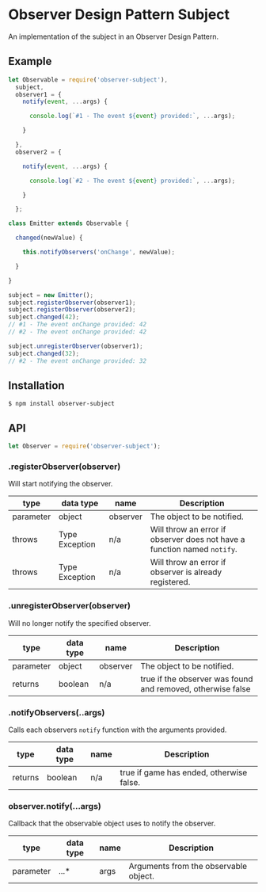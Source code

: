 # Observer Design Pattern Subject

An implementation of the subject in an Observer Design Pattern.

## Example

```javascript
let Observable = require('observer-subject'),
  subject,
  observer1 = {
    notify(event, ...args) {

      console.log(`#1 - The event ${event} provided:`, ...args);

    }

  },
  observer2 = {

    notify(event, ...args) {

      console.log(`#2 - The event ${event} provided:`, ...args);

    }

  };

class Emitter extends Observable {

  changed(newValue) {

    this.notifyObservers('onChange', newValue);

  }

}

subject = new Emitter();
subject.registerObserver(observer1);
subject.registerObserver(observer2);
subject.changed(42);
// #1 - The event onChange provided: 42
// #2 - The event onChange provided: 42

subject.unregisterObserver(observer1);
subject.changed(32);
// #2 - The event onChange provided: 32
```
## Installation
```
$ npm install observer-subject
```
## API
```javascript
let Observer = require('observer-subject');
```

### .registerObserver(observer)

Will start notifying the observer.

| type | data type | name | Description |
| --- | --- | --- | --- |
| parameter | object | observer | The object to be notified. |
| throws | Type Exception | n/a | Will throw an error if observer does not have a function named `notify`. |
| throws | Type Exception | n/a | Will throw an error if observer is already registered. |

### .unregisterObserver(observer)

Will no longer notify the specified observer.

| type | data type | name | Description |
| --- | --- | --- | --- |
| parameter | object | observer | The object to be notified. |
| returns | boolean | n/a | true if the observer was found and removed, otherwise false |

### .notifyObservers(..args)

Calls each observers `notify` function with the arguments provided.

| type | data type | name | Description |
| --- | --- | --- | --- |
| returns | boolean | n/a | true if game has ended, otherwise false. |

### observer.notify(...args)

Callback that the observable object uses to notify the observer.

| type | data type | name | Description |
| --- | --- | --- | --- |
| parameter | ...* | args | Arguments from the observable object. |
